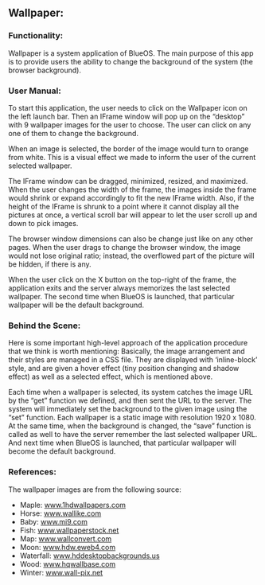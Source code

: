 ## Wallpaper:

### Functionality: 
Wallpaper is a system application of BlueOS. The main purpose of this app is to provide users the ability to change the background of the system (the browser background).

### User Manual:
To start this application, the user needs to click on the Wallpaper icon on the left launch bar. Then an IFrame window will pop up on the “desktop” with 9 wallpaper images for the user to choose. The user can click on any one of them to change the background. 

When an image is selected, the border of the image would turn to orange from white. This is a visual effect we made to inform the user of the current selected wallpaper.

The IFrame window can be dragged, minimized, resized, and maximized. When the user changes the width of the frame, the images inside the frame would shrink or expand accordingly to fit the new IFrame width. Also, if the height of the IFrame is shrunk to a point where it cannot display all the pictures at once, a vertical scroll bar will appear to let the user scroll up and down to pick images.

The browser window dimensions can also be change just like on any other pages. When the user drags to change the browser window, the image would not lose original ratio; instead, the overflowed part of the picture will be hidden, if there is any.

When the user click on the X button on the top-right of the frame, the application exits and the server always memorizes the last selected wallpaper. The second time when BlueOS is launched, that particular wallpaper will be the default background.

### Behind the Scene:
Here is some important high-level approach of the application procedure that we think is worth mentioning: Basically, the image arrangement and their styles are managed in a CSS file. They are displayed with ‘inline-block’ style, and are given a hover effect (tiny position changing and shadow effect) as well as a selected effect, which is mentioned above. 

Each time when a wallpaper is selected, its system catches the image URL by the “get” function we defined, and then sent the URL to the server. The system will immediately set the background to the given image using the “set” function. Each wallpaper is a static image with resolution 1920 x 1080. At the same time, when the background is changed, the “save” function is called as well to have the server remember the last selected wallpaper URL. And next time when BlueOS is launched, that particular wallpaper will become the default background.

### References:
The wallpaper images are from the following source:
- Maple: www.1hdwallpapers.com
- Horse: www.wallike.com
- Baby: www.mi9.com
- Fish: www.wallpaperstock.net
- Map: www.wallconvert.com
- Moon: www.hdw.eweb4.com
- Waterfall: www.hddesktopbackgrounds.us
- Wood: www.hqwallbase.com
- Winter: www.wall-pix.net
